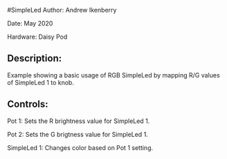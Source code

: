 #SimpleLed
Author: Andrew Ikenberry

Date: May 2020

Hardware: Daisy Pod

## Description: 
Example showing a basic usage of RGB SimpleLed by mapping R/G values of SimpleLed 1 to knob.

## Controls:

Pot 1: Sets the R brightness value for SimpleLed 1.

Pot 2: Sets the G brigtness value for SimpleLed 1.

SimpleLed 1: Changes color based on Pot 1 setting. 

